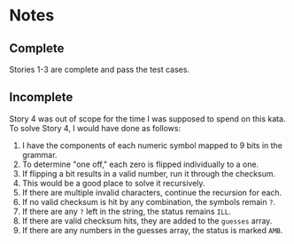 # Notes

## Complete

Stories 1-3 are complete and pass the test cases.

## Incomplete

Story 4 was out of scope for the time I was supposed to spend on this kata.
To solve Story 4, I would have done as follows:

1. I have the components of each numeric symbol mapped to 9 bits in the grammar.
2. To determine "one off," each zero is flipped individually to a one.
3. If flipping a bit results in a valid number, run it through the checksum.
4. This would be a good place to solve it recursively.
5. If there are multiple invalid characters, continue the recursion for each.
6. If no valid checksum is hit by any combination, the symbols remain `?`.
7. If there are any `?` left in the string, the status remains `ILL`.
8. If there are valid checksum hits, they are added to the `guesses` array.
9. If there are any numbers in the guesses array, the status is marked `AMB`.
